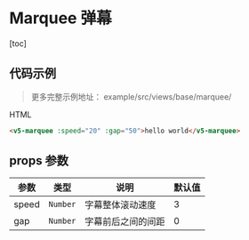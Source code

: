 # Marquee 弹幕

[toc]

## 代码示例

> 更多完整示例地址： example/src/views/base/marquee/

HTML
```html
<v5-marquee :speed="20" :gap="50">hello world</v5-marquee>
```

## props 参数
| 参数 | 类型 | 说明 | 默认值 |
| --- | --- | --- | --- |
| speed | `Number` | 字幕整体滚动速度 | 3 |
| gap | `Number` | 字幕前后之间的间距 | 0 |
